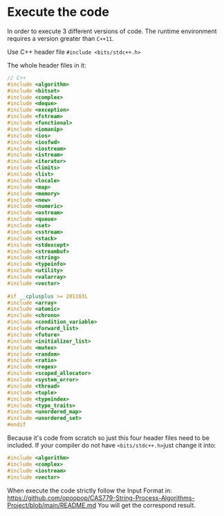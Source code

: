 # Execute the code
In order to execute 3 different versions of code. The runtime environment requires a version greater than `C++11`.

Use C++ header file `#include <bits/stdc++.h>`

The whole header files in it:

```c++
// C++
#include <algorithm>
#include <bitset>
#include <complex>
#include <deque>
#include <exception>
#include <fstream>
#include <functional>
#include <iomanip>
#include <ios>
#include <iosfwd>
#include <iostream>
#include <istream>
#include <iterator>
#include <limits>
#include <list>
#include <locale>
#include <map>
#include <memory>
#include <new>
#include <numeric>
#include <ostream>
#include <queue>
#include <set>
#include <sstream>
#include <stack>
#include <stdexcept>
#include <streambuf>
#include <string>
#include <typeinfo>
#include <utility>
#include <valarray>
#include <vector>
 
#if __cplusplus >= 201103L
#include <array>
#include <atomic>
#include <chrono>
#include <condition_variable>
#include <forward_list>
#include <future>
#include <initializer_list>
#include <mutex>
#include <random>
#include <ratio>
#include <regex>
#include <scoped_allocator>
#include <system_error>
#include <thread>
#include <tuple>
#include <typeindex>
#include <type_traits>
#include <unordered_map>
#include <unordered_set>
#endif
```

Because it's code from scratch so just this four header files need to be included. If your compiler do not have `<bits/stdc++.h>`just change it into:

```C++
#include <algorithm>
#include <complex>
#include <iostream>
#include <vector>
```

When execute the code strictly follow the Input Format in: 
https://github.com/opoopop/CAS779-String-Process-Algorithms-Project/blob/main/README.md
You will get the correspond result.
